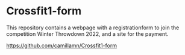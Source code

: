 # Crossfit1-form
This repository contains a webpage with a registrationform to join the competition Winter Throwdown 2022, and a site for the payment.

https://github.com/camillamn/Crossfit1-form
